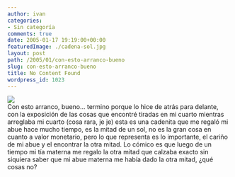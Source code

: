 ```yaml
---
author: ivan
categories:
- Sin categoría
comments: true
date: 2005-01-17 19:19:00+00:00
featuredImage: ./cadena-sol.jpg
layout: post
path: /2005/01/con-esto-arranco-bueno
slug: con-esto-arranco-bueno
title: No Content Found
wordpress_id: 1023
---
```


[![](https://photos1.blogger.com/img/39/1190/320/cadena%20sol.jpg)](https://photos1.blogger.com/img/39/1190/640/cadena%20sol.jpg)  
Con esto arranco, bueno... termino porque lo hice de atrás para delante, con la exposición de las cosas que encontré tiradas en mi cuarto mientras arreglaba mi cuarto (cosa rara, je je) esta es una cadenita que me regaló mi abue hace mucho tiempo, es la mitad de un sol, no es la gran cosa en cuanto a valor monetario, pero lo que representa es lo importante, el cariño de mi abue y el encontrar la otra mitad. Lo cómico es que luego de un tiempo mi tía materna me regalo la otra mitad que calzaba exacto sin siquiera saber que mi abue materna me había dado la otra mitad, ¿qué cosas no?
